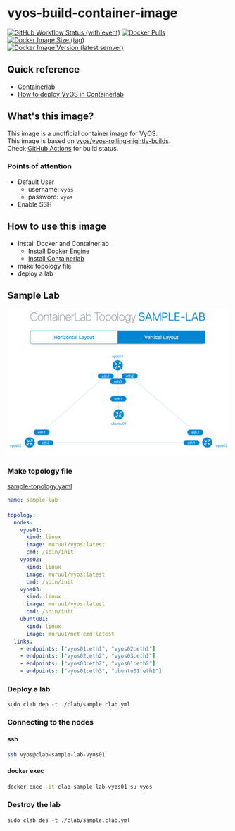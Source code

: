 # vyos-build-container-image

[![GitHub Workflow Status (with event)](https://img.shields.io/github/actions/workflow/status/mu-ruU1/vyos-build-container-image/vyos-build-container-image.yaml?style=for-the-badge&logo=github)](https://github.com/mu-ruU1/vyos-build-container-image/actions/workflows/vyos-build-container-image.yaml)
[![Docker Pulls](https://img.shields.io/docker/pulls/muruu1/vyos?style=for-the-badge&logo=docker)](https://hub.docker.com/r/muruu1/vyos)
[![Docker Image Size (tag)](https://img.shields.io/docker/image-size/muruu1/vyos/latest?style=for-the-badge&logo=docker)](https://hub.docker.com/r/muruu1/vyos/tags)  
[![Docker Image Version (latest semver)](https://img.shields.io/docker/v/muruu1/vyos?style=for-the-badge&logo=docker)](https://hub.docker.com/r/muruu1/vyos/tags)

## Quick reference

- [Containerlab](https://containerlab.dev/)
- [How to deploy VyOS in Containerlab](https://docs.google.com/document/d/1TUUVGLzetAX7_BIO6qtKDCC89j40eHa7bZrGiM5a3j8/edit?usp=sharing)

## What's this image?

This image is a unofficial container image for VyOS.  
This image is based on [vyos/vyos-rolling-nightly-builds](https://github.com/vyos/vyos-rolling-nightly-builds/releases).  
Check [GitHub Actions](https://github.com/mu-ruU1/vyos-build-container-image/actions) for build status.

### Points of attention

- Default User
  - username: `vyos`
  - password: `vyos`
- Enable SSH

## How to use this image

- Install Docker and Containerlab
  - [Install Docker Engine](https://docs.docker.com/engine/install/)
  - [Install Containerlab](https://containerlab.dev/install/)
- make topology file
- deploy a lab

## Sample Lab

![sample-lab](./docs/image/sample-lab.png)

### Make topology file

[sample-topology.yaml](./clab/sample.clab.yml)

```yaml=sample.clab.yml
name: sample-lab

topology:
  nodes:
    vyos01:
      kind: linux
      image: muruu1/vyos:latest
      cmd: /sbin/init
    vyos02:
      kind: linux
      image: muruu1/vyos:latest
      cmd: /sbin/init
    vyos03:
      kind: linux
      image: muruu1/vyos:latest
      cmd: /sbin/init
    ubuntu01:
      kind: linux
      image: muruu1/net-cmd:latest
  links:
    - endpoints: ["vyos01:eth1", "vyos02:eth1"]
    - endpoints: ["vyos02:eth2", "vyos03:eth1"]
    - endpoints: ["vyos03:eth2", "vyos01:eth2"]
    - endpoints: ["vyos01:eth3", "ubuntu01:eth1"]
```

### Deploy a lab

```
sudo clab dep -t ./clab/sample.clab.yml
```

### Connecting to the nodes

#### ssh

```bash
ssh vyos@clab-sample-lab-vyos01
```

#### docker exec

```bash
docker exec -it clab-sample-lab-vyos01 su vyos
```

### Destroy the lab

```
sudo clab des -t ./clab/sample.clab.yml
```
